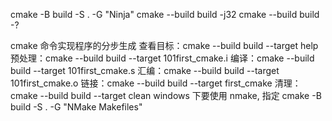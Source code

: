 cmake -B build -S . -G "Ninja"
cmake --build build -j32
cmake --build build -?

cmake 命令实现程序的分步生成
查看目标：cmake --build build --target help
预处理：cmake --build build --target 101first_cmake.i
编译：cmake --build build --target 101first_cmake.s
汇编：cmake --build build --target 101first_cmake.o
链接：cmake --build build --target first_cmake
清理：cmake --build build --target clean
windows 下要使用 nmake, 指定 cmake -B build -S . -G "NMake Makefiles"